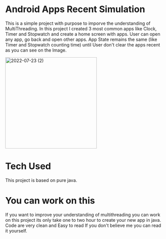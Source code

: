 # Android Apps Recent Simulation
This is a simple project with purpose to imporve the understanding of MultiThreading. In this project I created 3 most common apps like Clock, Timer and Stopwatch and create a home screen with apps. User can open any app, go back and open other apps. App State remains the same (like Timer and Stopwatch counting time) until User don't clear the apps recent as you can see on the Image.

<img width="289" alt="2022-07-23 (2)" src="https://user-images.githubusercontent.com/48551992/180604979-f0293a64-3432-46c7-b466-a565f58f6192.png">

# Tech Used
This project is based on pure java.

# You can work on this
If you want to improve your understanding of multithreading you can work on this project its only take one to two hour to create your new app in java. Code are very clean and Easy to read If you don't believe me you can read it yourself.
